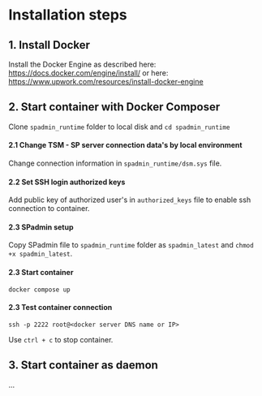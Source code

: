 # Installation steps
## 1. Install Docker
Install the Docker Engine as described here: https://docs.docker.com/engine/install/
or here: https://www.upwork.com/resources/install-docker-engine

## 2. Start container with Docker Composer
Clone `spadmin_runtime` folder to local disk and `cd spadmin_runtime`

#### 2.1 Change TSM - SP server connection data's by local environment
Change connection information in `spadmin_runtime/dsm.sys` file.

#### 2.2 Set SSH login authorized keys
Add public key of authorized user's in `authorized_keys` file to enable ssh connection to container.

#### 2.3 SPadmin setup
Copy SPadmin file to `spadmin_runtime` folder as `spadmin_latest` and `chmod +x spadmin_latest`.

#### 2.3 Start container
`docker compose up`

#### 2.3 Test container connection
`ssh -p 2222 root@<docker server DNS name or IP>`

Use `ctrl + c` to stop container.

## 3. Start container as daemon
...
